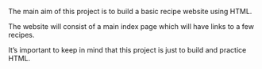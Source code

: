 The main aim of this project is to build a basic recipe website using HTML.

The website will consist of a main index page which will have links to a few recipes. 

It’s important to keep in mind that this project is just to build and practice HTML.



